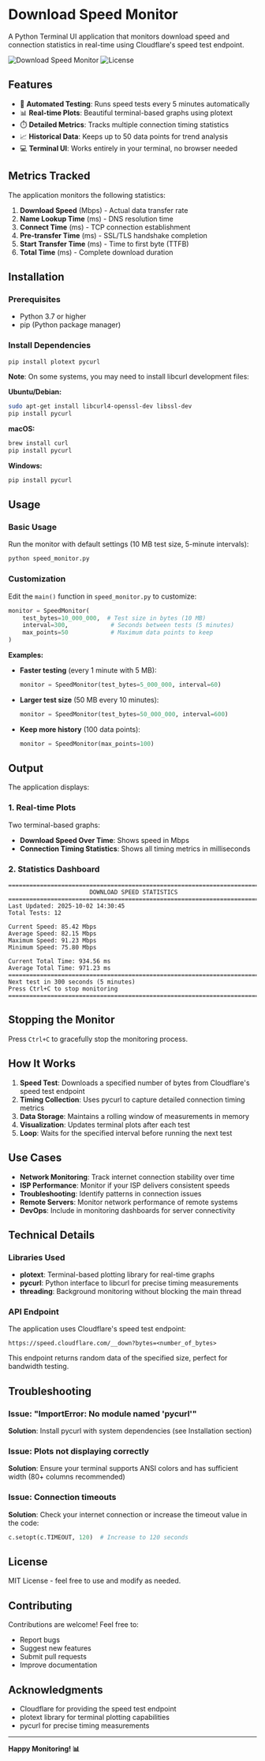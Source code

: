 # Download Speed Monitor

A Python Terminal UI application that monitors download speed and connection statistics in real-time using Cloudflare's speed test endpoint.

![Download Speed Monitor](https://img.shields.io/badge/Python-3.10+-blue.svg)
![License](https://img.shields.io/badge/license-MIT-green.svg)

## Features

- 🚀 **Automated Testing**: Runs speed tests every 5 minutes automatically
- 📊 **Real-time Plots**: Beautiful terminal-based graphs using plotext
- ⏱️ **Detailed Metrics**: Tracks multiple connection timing statistics
- 📈 **Historical Data**: Keeps up to 50 data points for trend analysis
- 💻 **Terminal UI**: Works entirely in your terminal, no browser needed

## Metrics Tracked

The application monitors the following statistics:

1. **Download Speed** (Mbps) - Actual data transfer rate
2. **Name Lookup Time** (ms) - DNS resolution time
3. **Connect Time** (ms) - TCP connection establishment
4. **Pre-transfer Time** (ms) - SSL/TLS handshake completion
5. **Start Transfer Time** (ms) - Time to first byte (TTFB)
6. **Total Time** (ms) - Complete download duration

## Installation

### Prerequisites

- Python 3.7 or higher
- pip (Python package manager)

### Install Dependencies

```bash
pip install plotext pycurl
```

**Note**: On some systems, you may need to install libcurl development files:

**Ubuntu/Debian:**
```bash
sudo apt-get install libcurl4-openssl-dev libssl-dev
pip install pycurl
```

**macOS:**
```bash
brew install curl
pip install pycurl
```

**Windows:**
```bash
pip install pycurl
```

## Usage

### Basic Usage

Run the monitor with default settings (10 MB test size, 5-minute intervals):

```bash
python speed_monitor.py
```

### Customization

Edit the `main()` function in `speed_monitor.py` to customize:

```python
monitor = SpeedMonitor(
    test_bytes=10_000_000,  # Test size in bytes (10 MB)
    interval=300,            # Seconds between tests (5 minutes)
    max_points=50            # Maximum data points to keep
)
```

**Examples:**

- **Faster testing** (every 1 minute with 5 MB):
  ```python
  monitor = SpeedMonitor(test_bytes=5_000_000, interval=60)
  ```

- **Larger test size** (50 MB every 10 minutes):
  ```python
  monitor = SpeedMonitor(test_bytes=50_000_000, interval=600)
  ```

- **Keep more history** (100 data points):
  ```python
  monitor = SpeedMonitor(max_points=100)
  ```

## Output

The application displays:

### 1. Real-time Plots
Two terminal-based graphs:
- **Download Speed Over Time**: Shows speed in Mbps
- **Connection Timing Statistics**: Shows all timing metrics in milliseconds

### 2. Statistics Dashboard
```
================================================================================
                       DOWNLOAD SPEED STATISTICS                              
================================================================================
Last Updated: 2025-10-02 14:30:45
Total Tests: 12

Current Speed: 85.42 Mbps
Average Speed: 82.15 Mbps
Maximum Speed: 91.23 Mbps
Minimum Speed: 75.80 Mbps

Current Total Time: 934.56 ms
Average Total Time: 971.23 ms
================================================================================
Next test in 300 seconds (5 minutes)
Press Ctrl+C to stop monitoring
================================================================================
```

## Stopping the Monitor

Press `Ctrl+C` to gracefully stop the monitoring process.

## How It Works

1. **Speed Test**: Downloads a specified number of bytes from Cloudflare's speed test endpoint
2. **Timing Collection**: Uses pycurl to capture detailed connection timing metrics
3. **Data Storage**: Maintains a rolling window of measurements in memory
4. **Visualization**: Updates terminal plots after each test
5. **Loop**: Waits for the specified interval before running the next test

## Use Cases

- **Network Monitoring**: Track internet connection stability over time
- **ISP Performance**: Monitor if your ISP delivers consistent speeds
- **Troubleshooting**: Identify patterns in connection issues
- **Remote Servers**: Monitor network performance of remote systems
- **DevOps**: Include in monitoring dashboards for server connectivity

## Technical Details

### Libraries Used

- **plotext**: Terminal-based plotting library for real-time graphs
- **pycurl**: Python interface to libcurl for precise timing measurements
- **threading**: Background monitoring without blocking the main thread

### API Endpoint

The application uses Cloudflare's speed test endpoint:
```
https://speed.cloudflare.com/__down?bytes=<number_of_bytes>
```

This endpoint returns random data of the specified size, perfect for bandwidth testing.

## Troubleshooting

### Issue: "ImportError: No module named 'pycurl'"
**Solution**: Install pycurl with system dependencies (see Installation section)

### Issue: Plots not displaying correctly
**Solution**: Ensure your terminal supports ANSI colors and has sufficient width (80+ columns recommended)

### Issue: Connection timeouts
**Solution**: Check your internet connection or increase the timeout value in the code:
```python
c.setopt(c.TIMEOUT, 120)  # Increase to 120 seconds
```

## License

MIT License - feel free to use and modify as needed.

## Contributing

Contributions are welcome! Feel free to:
- Report bugs
- Suggest new features
- Submit pull requests
- Improve documentation

## Acknowledgments

- Cloudflare for providing the speed test endpoint
- plotext library for terminal plotting capabilities
- pycurl for precise timing measurements

---

**Happy Monitoring! 📊**
